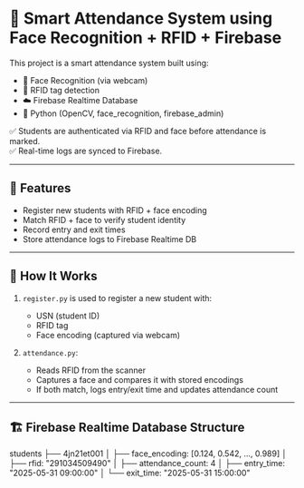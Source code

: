 # 🔐 Smart Attendance System using Face Recognition + RFID + Firebase

This project is a smart attendance system built using:

- 🎯 Face Recognition (via webcam)
- 📡 RFID tag detection
- ☁️ Firebase Realtime Database
- 🐍 Python (OpenCV, face_recognition, firebase_admin)

✅ Students are authenticated via RFID and face before attendance is marked.  
✅ Real-time logs are synced to Firebase.

---

## 🚀 Features

- Register new students with RFID + face encoding
- Match RFID + face to verify student identity
- Record entry and exit times
- Store attendance logs to Firebase Realtime DB

---

## 🧠 How It Works

1. `register.py` is used to register a new student with:
   - USN (student ID)
   - RFID tag
   - Face encoding (captured via webcam)

2. `attendance.py`:
   - Reads RFID from the scanner
   - Captures a face and compares it with stored encodings
   - If both match, logs entry/exit time and updates attendance count

---

## 🏗️ Firebase Realtime Database Structure

students
├── 4jn21et001
│ ├── face_encoding: [0.124, 0.542, ..., 0.989]
│ ├── rfid: "291034509490"
│ ├── attendance_count: 4
│ ├── entry_time: "2025-05-31 09:00:00"
│ └── exit_time: "2025-05-31 15:00:00"

